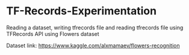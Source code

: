 # TF-Records-Experimentation
Reading a dataset, writing tfrecords file and reading tfrecords file using TFRecords API using Flowers dataset

Dataset link: https://www.kaggle.com/alxmamaev/flowers-recognition
